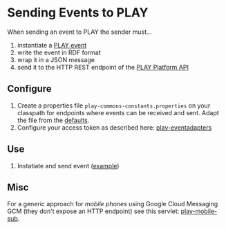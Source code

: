 Sending Events to PLAY
======================
When sending an event to PLAY the sender must...

1. instantiate a [PLAY event](https://github.com/play-project/play-commons/tree/master/play-commons-eventformat)
2. write the event in RDF format
3. wrap it in a JSON message
4. send it to the HTTP REST endpoint of the [PLAY Platform API](https://github.com/play-project/play/wiki/Play-Platform-API)

Configure
---------
1. Create a properties file `play-commons-constants.properties` on your classpath for endpoints where events can be received and sent. Adapt the file from the [defaults](https://github.com/play-project/play-commons/blob/master/play-commons-constants/src/main/resources/play-commons-constants-defaults.properties).
2. Configure your access token as described here: [play-eventadapters](https://github.com/play-project/play-eventadapters)

Use
---
1. Instatiate and send event ([example](https://github.com/play-project/play-eventadapters/blob/master/play-eventadapter-abstractrdfsender-rest/src/test/java/eu/play_project/play_eventadapter/tests/SendAndReceiveTest.java))

Misc
----
For a generic approach for *mobile phones* using Google Cloud Messaging GCM (they don't expose an HTTP endpoint) see this servlet: [play-mobile-sub](https://github.com/play-project/play-telco/tree/master/play-mobile-sub).
